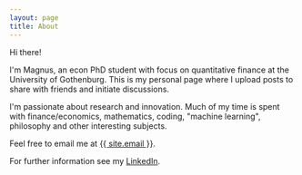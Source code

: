 ```yaml
---
layout: page
title: About
---
```


Hi there!

I'm Magnus, an econ PhD student with focus on quantitative finance at the University of Gothenburg. This is my personal page where I upload posts to share with friends and initiate discussions.

I'm passionate about research and innovation. Much of my time is spent with finance/economics, mathematics, coding, "machine learning", philosophy and other interesting subjects.

Feel free to email me at <a href="mailto:{{ site.email }}">{{ site.email }}</a>.

For further information see my [LinkedIn](https://www.linkedin.com/in/magnus-hansson-1426a734).
